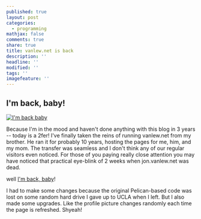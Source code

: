 ```yaml
---
published: true
layout: post
categories:
  - programming
mathjax: false
comments: true
share: true
title: vanlew.net is back
description: ''
headline: ''
modified: ''
tags: ''
imagefeature: ''
---
```

## I'm back, baby!

[![I'm back baby](http://img.youtube.com/vi/UkbsYGtDB3o/0.jpg)](https://www.youtube.com/watch?v=UkbsYGtDB3o)

Because I'm in the mood and haven't done anything with this blog in 3 years -- today is a 2fer! I've finally taken the reins of running vanlew.net from my brother. He ran it for probably 10 years, hosting the pages for me, him, and my mom. The transfer was seamless and I don't think any of our regular visitors even noticed. For those of you paying really close attention you may have noticed that practical eye-blink of 2 weeks when jon.vanlew.net was dead.

well [I'm back, baby](http://jon.vanlew.net)!

I had to make some changes because the original Pelican-based code was lost on some random hard drive I gave up to UCLA when I left. But I also made some upgrades. Like the profile picture changes randomly each time the page is refreshed. Shyeah!


